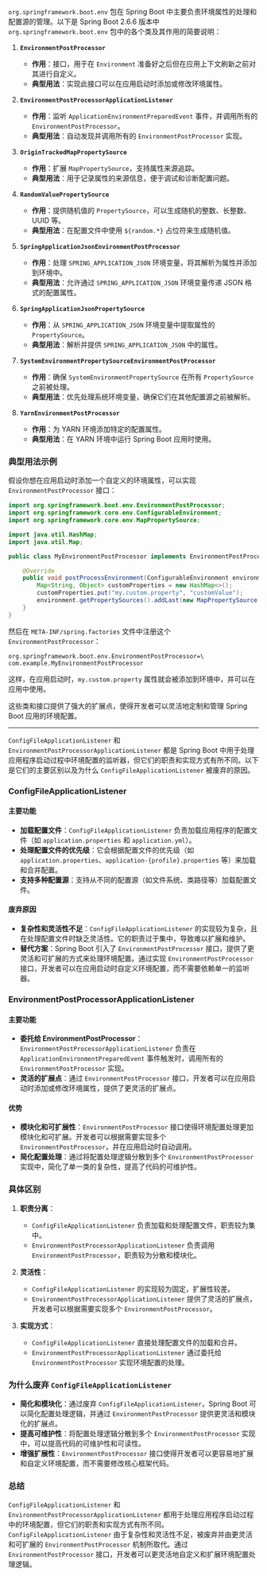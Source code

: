`org.springframework.boot.env` 包在 Spring Boot 中主要负责环境属性的处理和配置源的管理。以下是 Spring Boot 2.6.6 版本中 `org.springframework.boot.env` 包中的各个类及其作用的简要说明：

1. **`EnvironmentPostProcessor`**
    - **作用**：接口，用于在 `Environment` 准备好之后但在应用上下文刷新之前对其进行自定义。
    - **典型用法**：实现此接口可以在应用启动时添加或修改环境属性。

2. **`EnvironmentPostProcessorApplicationListener`**
    - **作用**：监听 `ApplicationEnvironmentPreparedEvent` 事件，并调用所有的 `EnvironmentPostProcessor`。
    - **典型用法**：自动发现并调用所有的 `EnvironmentPostProcessor` 实现。

3. **`OriginTrackedMapPropertySource`**
    - **作用**：扩展 `MapPropertySource`，支持属性来源追踪。
    - **典型用法**：用于记录属性的来源信息，便于调试和诊断配置问题。

4. **`RandomValuePropertySource`**
    - **作用**：提供随机值的 `PropertySource`，可以生成随机的整数、长整数、UUID 等。
    - **典型用法**：在配置文件中使用 `${random.*}` 占位符来生成随机值。

5. **`SpringApplicationJsonEnvironmentPostProcessor`**
    - **作用**：处理 `SPRING_APPLICATION_JSON` 环境变量，将其解析为属性并添加到环境中。
    - **典型用法**：允许通过 `SPRING_APPLICATION_JSON` 环境变量传递 JSON 格式的配置属性。

6. **`SpringApplicationJsonPropertySource`**
    - **作用**：从 `SPRING_APPLICATION_JSON` 环境变量中提取属性的 `PropertySource`。
    - **典型用法**：解析并提供 `SPRING_APPLICATION_JSON` 中的属性。

7. **`SystemEnvironmentPropertySourceEnvironmentPostProcessor`**
    - **作用**：确保 `SystemEnvironmentPropertySource` 在所有 `PropertySource` 之前被处理。
    - **典型用法**：优先处理系统环境变量，确保它们在其他配置源之前被解析。

8. **`YarnEnvironmentPostProcessor`**
    - **作用**：为 YARN 环境添加特定的配置属性。
    - **典型用法**：在 YARN 环境中运行 Spring Boot 应用时使用。

### 典型用法示例

假设你想在应用启动时添加一个自定义的环境属性，可以实现 `EnvironmentPostProcessor` 接口：

```java
import org.springframework.boot.env.EnvironmentPostProcessor;
import org.springframework.core.env.ConfigurableEnvironment;
import org.springframework.core.env.MapPropertySource;

import java.util.HashMap;
import java.util.Map;

public class MyEnvironmentPostProcessor implements EnvironmentPostProcessor {

    @Override
    public void postProcessEnvironment(ConfigurableEnvironment environment, SpringApplication application) {
        Map<String, Object> customProperties = new HashMap<>();
        customProperties.put("my.custom.property", "customValue");
        environment.getPropertySources().addLast(new MapPropertySource("myCustomPropertySource", customProperties));
    }
}
```

然后在 `META-INF/spring.factories` 文件中注册这个 `EnvironmentPostProcessor`：

```
org.springframework.boot.env.EnvironmentPostProcessor=\
com.example.MyEnvironmentPostProcessor
```

这样，在应用启动时，`my.custom.property` 属性就会被添加到环境中，并可以在应用中使用。

这些类和接口提供了强大的扩展点，使得开发者可以灵活地定制和管理 Spring Boot 应用的环境配置。

******

`ConfigFileApplicationListener` 和 `EnvironmentPostProcessorApplicationListener` 都是 Spring Boot 中用于处理应用程序启动过程中环境配置的监听器，但它们的职责和实现方式有所不同。以下是它们的主要区别以及为什么 `ConfigFileApplicationListener` 被废弃的原因。

### ConfigFileApplicationListener

#### 主要功能
- **加载配置文件**：`ConfigFileApplicationListener` 负责加载应用程序的配置文件（如 `application.properties` 和 `application.yml`）。
- **处理配置文件的优先级**：它会根据配置文件的优先级（如 `application.properties`、`application-{profile}.properties` 等）来加载和合并配置。
- **支持多种配置源**：支持从不同的配置源（如文件系统、类路径等）加载配置文件。

#### 废弃原因
- **复杂性和灵活性不足**：`ConfigFileApplicationListener` 的实现较为复杂，且在处理配置文件时缺乏灵活性。它的职责过于集中，导致难以扩展和维护。
- **替代方案**：Spring Boot 引入了 `EnvironmentPostProcessor` 接口，提供了更灵活和可扩展的方式来处理环境配置。通过实现 `EnvironmentPostProcessor` 接口，开发者可以在应用启动时自定义环境配置，而不需要依赖单一的监听器。

### EnvironmentPostProcessorApplicationListener

#### 主要功能
- **委托给 EnvironmentPostProcessor**：`EnvironmentPostProcessorApplicationListener` 负责在 `ApplicationEnvironmentPreparedEvent` 事件触发时，调用所有的 `EnvironmentPostProcessor` 实现。
- **灵活的扩展点**：通过 `EnvironmentPostProcessor` 接口，开发者可以在应用启动时添加或修改环境属性，提供了更灵活的扩展点。

#### 优势
- **模块化和可扩展性**：`EnvironmentPostProcessor` 接口使得环境配置处理更加模块化和可扩展。开发者可以根据需要实现多个 `EnvironmentPostProcessor`，并在应用启动时自动调用。
- **简化配置处理**：通过将配置处理逻辑分散到多个 `EnvironmentPostProcessor` 实现中，简化了单一类的复杂性，提高了代码的可维护性。

### 具体区别

1. **职责分离**：
   - `ConfigFileApplicationListener` 负责加载和处理配置文件，职责较为集中。
   - `EnvironmentPostProcessorApplicationListener` 负责调用 `EnvironmentPostProcessor`，职责较为分散和模块化。

2. **灵活性**：
   - `ConfigFileApplicationListener` 的实现较为固定，扩展性较差。
   - `EnvironmentPostProcessorApplicationListener` 提供了灵活的扩展点，开发者可以根据需要实现多个 `EnvironmentPostProcessor`。

3. **实现方式**：
   - `ConfigFileApplicationListener` 直接处理配置文件的加载和合并。
   - `EnvironmentPostProcessorApplicationListener` 通过委托给 `EnvironmentPostProcessor` 实现环境配置的处理。

### 为什么废弃 `ConfigFileApplicationListener`

- **简化和模块化**：通过废弃 `ConfigFileApplicationListener`，Spring Boot 可以简化配置处理逻辑，并通过 `EnvironmentPostProcessor` 提供更灵活和模块化的扩展点。
- **提高可维护性**：将配置处理逻辑分散到多个 `EnvironmentPostProcessor` 实现中，可以提高代码的可维护性和可读性。
- **增强扩展性**：`EnvironmentPostProcessor` 接口使得开发者可以更容易地扩展和自定义环境配置，而不需要修改核心框架代码。

### 总结

`ConfigFileApplicationListener` 和 `EnvironmentPostProcessorApplicationListener` 都用于处理应用程序启动过程中的环境配置，但它们的职责和实现方式有所不同。`ConfigFileApplicationListener` 由于复杂性和灵活性不足，被废弃并由更灵活和可扩展的 `EnvironmentPostProcessor` 机制所取代。通过 `EnvironmentPostProcessor` 接口，开发者可以更灵活地自定义和扩展环境配置处理逻辑。